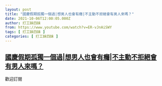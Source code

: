 ```yaml
---
layout: post
title: "國慶假期孤獨一個過|想男人也會有癮|不主動不拒絕會有男人來嗎？"
date: 2021-10-06T12:00:05.000Z
author: 打工妹四妹
from: https://www.youtube.com/watch?v=ER-vJnAiSWY
tags: [ 打工妹四妹 ]
categories: [ 打工妹四妹 ]
---
```

<!--1633521605000-->
[國慶假期孤獨一個過|想男人也會有癮|不主動不拒絕會有男人來嗎？](https://www.youtube.com/watch?v=ER-vJnAiSWY)
------

<div>
歡迎訂閱
</div>
